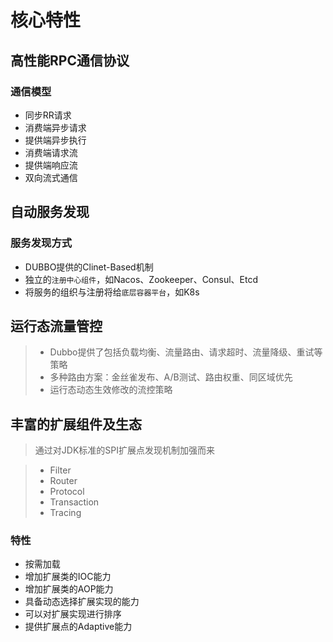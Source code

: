 # 核心特性
## 高性能RPC通信协议

### 通信模型
- 同步RR请求
- 消费端异步请求
- 提供端异步执行
- 消费端请求流
- 提供端响应流
- 双向流式通信

## 自动服务发现

### 服务发现方式
- DUBBO提供的Clinet-Based机制
- 独立的`注册中心组件`，如Nacos、Zookeeper、Consul、Etcd
- 将服务的组织与注册将给`底层容器平台`，如K8s

## 运行态流量管控
> - Dubbo提供了包括负载均衡、流量路由、请求超时、流量降级、重试等策略
> - 多种路由方案：金丝雀发布、A/B测试、路由权重、同区域优先
> - 运行态动态生效修改的流控策略


## 丰富的扩展组件及生态
> 通过对JDK标准的SPI扩展点发现机制加强而来

> - Filter
> - Router
> - Protocol
> - Transaction
> - Tracing

### 特性
- 按需加载
- 增加扩展类的IOC能力
- 增加扩展类的AOP能力
- 具备动态选择扩展实现的能力
- 可以对扩展实现进行排序
- 提供扩展点的Adaptive能力


